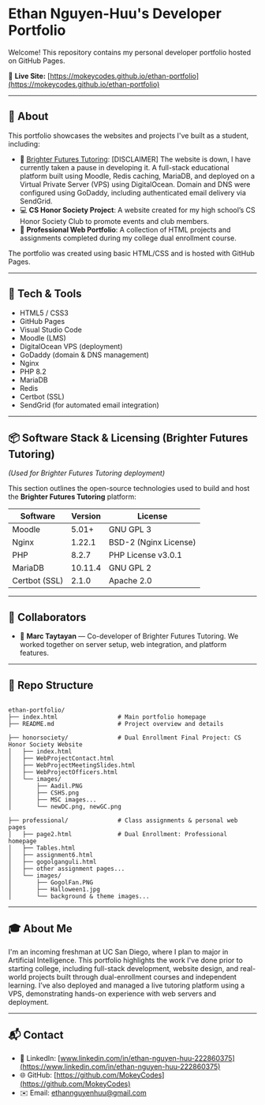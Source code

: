 # Ethan Nguyen-Huu's Developer Portfolio

Welcome! This repository contains my personal developer portfolio hosted on GitHub Pages.

🔗 **Live Site:** [https://mokeycodes.github.io/ethan-portfolio](https://mokeycodes.github.io/ethan-portfolio)

---

## 🌟 About

This portfolio showcases the websites and projects I've built as a student, including:

- 🧠 [Brighter Futures Tutoring](https://brighterfuturestutoring.org): [DISCLAIMER] The website is down, I have currently taken a pause in developing it. A full-stack educational platform built using Moodle, Redis caching, MariaDB, and deployed on a Virtual Private Server (VPS) using DigitalOcean. Domain and DNS were configured using GoDaddy, including authenticated email delivery via SendGrid.
- 💻 **CS Honor Society Project**: A website created for my high school’s CS Honor Society Club to promote events and club members.
- 🧾 **Professional Web Portfolio**: A collection of HTML projects and assignments completed during my college dual enrollment course.

The portfolio was created using basic HTML/CSS and is hosted with GitHub Pages.

---

## 🔧 Tech & Tools

- HTML5 / CSS3  
- GitHub Pages  
- Visual Studio Code  
- Moodle (LMS)  
- DigitalOcean VPS  (deployment)
- GoDaddy (domain & DNS management)
- Nginx  
- PHP 8.2  
- MariaDB  
- Redis  
- Certbot (SSL)  
- SendGrid (for automated email integration)  

---

## 📦 Software Stack & Licensing (Brighter Futures Tutoring)
*(Used for Brighter Futures Tutoring deployment)*

This section outlines the open-source technologies used to build and host the **Brighter Futures Tutoring** platform:

| Software       | Version   | License               |
|----------------|-----------|------------------------|
| Moodle         | 5.01+     | GNU GPL 3              |
| Nginx          | 1.22.1    | BSD-2 (Nginx License)  |
| PHP            | 8.2.7     | PHP License v3.0.1     |
| MariaDB        | 10.11.4   | GNU GPL 2              |
| Certbot (SSL)  | 2.1.0     | Apache 2.0             |

---

## 🤝 Collaborators

- 👤 **Marc Taytayan** — Co-developer of Brighter Futures Tutoring. We worked together on server setup, web integration, and platform features.

---

<h2>📂 Repo Structure</h2>

<pre><code>
ethan-portfolio/
├── index.html                 # Main portfolio homepage
├── README.md                  # Project overview and details

├── honorsociety/              # Dual Enrollment Final Project: CS Honor Society Website
│   ├── index.html
│   ├── WebProjectContact.html
│   ├── WebProjectMeetingSlides.html
│   ├── WebProjectOfficers.html
│   └── images/
│       ├── Aadil.PNG
│       ├── CSHS.png
│       ├── MSC images...
│       └── newDC.png, newGC.png

├── professional/              # Class assignments & personal web pages
│   ├── page2.html             # Dual Enrollment: Professional homepage
│   ├── Tables.html
│   ├── assignment6.html
│   ├── gogolganguli.html
│   ├── other assignment pages...
│   └── images/
│       ├── GogolFan.PNG
│       ├── Halloween1.jpg
│       └── background & theme images...
</code></pre>


---

## 🎓 About Me

I'm an incoming freshman at UC San Diego, where I plan to major in Artificial Intelligence. This portfolio highlights the work I've done prior to starting college, including full-stack development, website design, and real-world projects built through dual-enrollment courses and independent learning. I’ve also deployed and managed a live tutoring platform using a VPS, demonstrating hands-on experience with web servers and deployment.

---

## 📬 Contact

- 💼 LinkedIn: [www.linkedin.com/in/ethan-nguyen-huu-222860375](https://www.linkedin.com/in/ethan-nguyen-huu-222860375)
- 🌐 GitHub: [https://github.com/MokeyCodes](https://github.com/MokeyCodes)
- ✉️ Email: ethannguyenhuu@gmail.com
